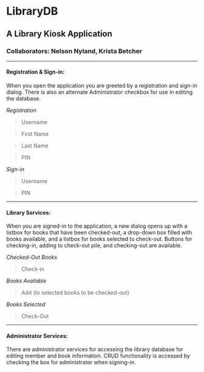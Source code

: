 # LibraryDB 
## A Library Kiosk Application
### Collaborators: Nelson Nyland, Krista Betcher


------------------------------------------------
#### Registration & Sign-in:
When you open the application you are greeted by a registration and sign-in dialog. 
There is also an alternate Administrator checkbox for use in editing the database.

*Registration*

> Username

> First Name

> Last Name

> PIN

*Sign-in*

> Username

> PIN


---------------------------------------------------
#### Library Services:
When you are signed-in to the application, a new dialog opens up with a listbox for books that have been checked-out, a drop-down box filled with books available, and a listbox for books selected to check-out. Buttons for checking-in, adding to check-out pile, and checking-out are available.

*Checked-Out Books*

> Check-in

*Books Available*

> Add (to selected books to be checked-out)

*Books Selected*

> Check-Out


-----------------------------------------------------
#### Administrator Services:

There are administrator services for accessing the library database for editing member and book information. CRUD functionality is accessed by checking the box for administrator when signing-in.
